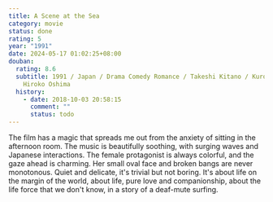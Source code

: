 ```yaml
---
title: A Scene at the Sea
category: movie
status: done
rating: 5
year: "1991"
date: 2024-05-17 01:02:25+08:00
douban:
  rating: 8.6
  subtitle: 1991 / Japan / Drama Comedy Romance / Takeshi Kitano / Kuroudo Maki,
    Hiroko Oshima
  history:
    - date: 2018-10-03 20:58:15
      comment: ""
      status: todo
---
```


The film has a magic that spreads me out from the anxiety of sitting in the afternoon room. The music is beautifully soothing, with surging waves and Japanese interactions. The female protagonist is always colorful, and the gaze ahead is charming. Her small oval face and broken bangs are never monotonous. Quiet and delicate, it's trivial but not boring. It's about life on the margin of the world, about life, pure love and companionship, about the life force that we don't know, in a story of a deaf-mute surfing.
